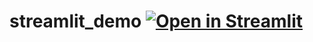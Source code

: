 # streamlit_demo [![Open in Streamlit](https://static.streamlit.io/badges/streamlit_badge_black_white.svg)](https://share.streamlit.io/miketrizna/streamlit_fish_masking/main/)
